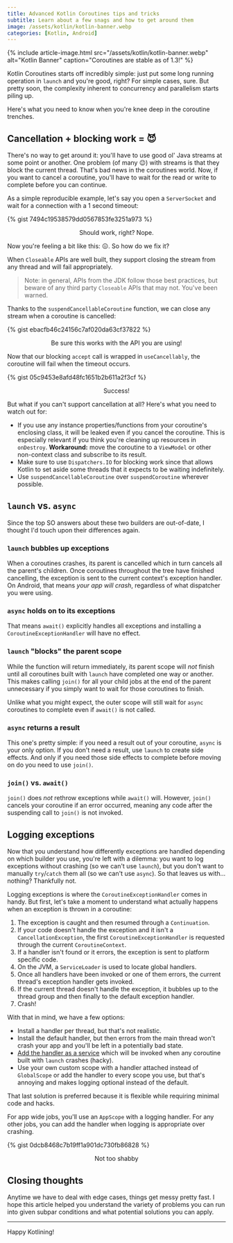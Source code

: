 ```yaml
---
title: Advanced Kotlin Coroutines tips and tricks
subtitle: Learn about a few snags and how to get around them
image: /assets/kotlin/kotlin-banner.webp
categories: [Kotlin, Android]
---
```


{% include article-image.html src="/assets/kotlin/kotlin-banner.webp" alt="Kotlin Banner" caption="Coroutines are stable as of 1.3!" %}

Kotlin Coroutines starts off incredibly simple: just put some long running operation in `launch` and
you're good, right? For simple cases, sure. But pretty soon, the complexity inherent to concurrency
and parallelism starts piling up.

Here's what you need to know when you're knee deep in the coroutine trenches.

## Cancellation + blocking work = 😈

There's no way to get around it: you'll have to use good ol' Java streams at some point or another.
One problem (of many 😉) with streams is that they block the current thread. That's bad news in the
coroutines world. Now, if you want to cancel a coroutine, you'll have to wait for the read or write
to complete before you can continue.

As a simple reproducible example, let's say you open a `ServerSocket` and wait for a connection with
a 1 second timeout:

{% gist 7494c19538579dd0567853fe3251a973 %}
<div style="text-align: center" class="text-gray"><p class="gist-caption">Should work, right? Nope.</p></div>

Now you're feeling a bit like this: 😖. So how do we fix it?

When `Closeable` APIs are well built, they support closing the stream from any thread and will fail
appropriately.

> Note: in general, APIs from the JDK follow those best practices, but beware of any third party
`Closeable` APIs that may not. You've been warned.

Thanks to the `suspendCancellableCoroutine` function, we can close any stream when a coroutine is
cancelled:

{% gist ebacfb46c24156c7af020da63cf37822 %}
<div style="text-align: center" class="text-gray"><p class="gist-caption">Be sure this works with the API you are using!</p></div>

Now that our blocking `accept` call is wrapped in `useCancellably`, the coroutine will fail when the
timeout occurs.

{% gist 05c9453e8afd48fc1651b2b611a2f3cf %}
<div style="text-align: center" class="text-gray"><p class="gist-caption">Success!</p></div>

But what if you can't support cancellation at all? Here's what you need to watch out for:

- If you use any instance properties/functions from your coroutine's enclosing class, it will be
  leaked even if you cancel the coroutine. This is especially relevant if you think you're cleaning
  up resources in `onDestroy`. **Workaround:** move the coroutine to a `ViewModel` or other
  non-context class and subscribe to its result.
- Make sure to use `Dispatchers.IO` for blocking work since that allows Kotlin to set aside some
  threads that it expects to be waiting indefinitely.
- Use `suspendCancellableCoroutine` over `suspendCoroutine` wherever possible.

## `launch` vs. `async`

Since the top SO answers about these two builders are out-of-date, I thought I'd touch upon their
differences again.

### `launch` bubbles up exceptions

When a coroutines crashes, its parent is cancelled which in turn cancels all the parent's children.
Once coroutines throughout the tree have finished cancelling, the exception is sent to the current
context's exception handler. On Android, that means *your app will crash*, regardless of what
dispatcher you were using.

### `async` holds on to its exceptions

That means `await()` explicitly handles all exceptions and installing a `CoroutineExceptionHandler`
will have no effect.

### `launch` "blocks" the parent scope

While the function will return immediately, its parent scope will *not* finish until all coroutines
built with `launch` have completed one way or another. This makes calling `join()` for all your
child jobs at the end of the parent unnecessary if you simply want to wait for those coroutines to
finish.

Unlike what you might expect, the outer scope will still wait for `async` coroutines to complete
even if `await()` is not called.

### `async` returns a result

This one's pretty simple: if you need a result out of your coroutine, `async` is your only option.
If you don't need a result, use `launch` to create side effects. And only if you need those side
effects to complete before moving on do you need to use `join()`.

### `join()` vs. `await()`

`join()` does *not* rethrow exceptions while `await()` will. However, `join()` cancels your
coroutine if an error occurred, meaning any code after the suspending call to `join()` is not
invoked.

## Logging exceptions

Now that you understand how differently exceptions are handled depending on which builder you use,
you're left with a dilemma: you want to log exceptions without crashing (so we can't use `launch`),
but you don't want to manually `try`/`catch` them all (so we can't use `async`). So that leaves us
with… nothing? Thankfully not.

Logging exceptions is where the `CoroutineExceptionHandler` comes in handy. But first, let's take a
moment to understand what actually happens when an exception is thrown in a coroutine:

1. The exception is caught and then resumed through a `Continuation`.
1. If your code doesn't handle the exception and it isn't a `CancellationException`, the first
   `CoroutineExceptionHandler` is requested through the current `CoroutineContext`.
1. If a handler isn't found or it errors, the exception is sent to platform specific code.
1. On the JVM, a `ServiceLoader` is used to locate global handlers.
1. Once all handlers have been invoked or one of them errors, the current thread's exception handler
   gets invoked.
1. If the current thread doesn't handle the exception, it bubbles up to the thread group and then
   finally to the default exception handler.
1. Crash!

With that in mind, we have a few options:

- Install a handler per thread, but that's not realistic.
- Install the default handler, but then errors from the main thread won't crash your app and you'll
  be left in a potentially bad state.
- [Add the handler as a service](https://gist.github.com/SUPERCILEX/f4b01ccf6fd4ef7ec0a85dbd59c89d6c)
  which will be invoked when any coroutine built with `launch` crashes (hacky).
- Use your own custom scope with a handler attached instead of `GlobalScope` or add the handler to
  every scope you use, but that's annoying and makes logging optional instead of the default.

That last solution is preferred because it is flexible while requiring minimal code and hacks.

For app wide jobs, you'll use an `AppScope` with a logging handler. For any other jobs, you can add
the handler when logging is appropriate over crashing.

{% gist 0dcb8468c7b19ff1a901dc730fb86828 %}
<div style="text-align: center" class="text-gray"><p class="gist-caption">Not too shabby</p></div>

## Closing thoughts

Anytime we have to deal with edge cases, things get messy pretty fast. I hope this article helped
you understand the variety of problems you can run into given subpar conditions and what potential
solutions you can apply.

<hr/>

Happy Kotlining!
